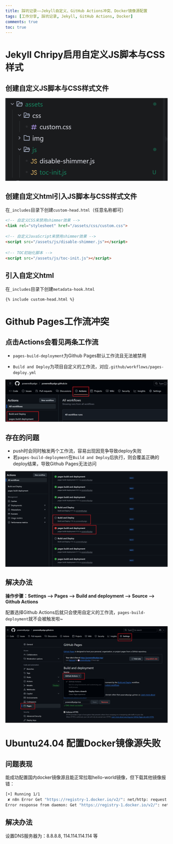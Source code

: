 ```yaml
---
title: 踩坑记录——Jekyll自定义、GitHub Actions冲突、Docker镜像源配置
tags: [工作分享, 踩坑记录, Jekyll, GitHub Actions, Docker]
comments: true
toc: true
---
```


# Jekyll Chripy启用自定义JS脚本与CSS样式

## 创建自定义JS脚本与CSS样式文件

![image-20251010211203738](./pic/image-20251010211203738.png)

## 创建自定义html引入JS脚本与CSS样式文件

在`_includes`目录下创建`custom-head.html`（任意名称都可）

```html
<!-- 自定义CSS来禁用shimmer效果 -->
<link rel="stylesheet" href="/assets/css/custom.css">

<!-- 自定义JavaScript来禁用shimmer效果 -->
<script src="/assets/js/disable-shimmer.js"></script>

<!-- TOC初始化脚本 -->
<script src="/assets/js/toc-init.js"></script>
```

## 引入自定义html

在`_includes`目录下创建`metadata-hook.html`

```html
{% include custom-head.html %}
```

# Github Pages工作流冲突

## 点击Actions会看见两条工作流

- `pages-build-deployment`为Github Pages默认工作流且无法被禁用

- ` Build and Deploy `为项目自定义的工作流，对应`.github/workflows/pages-deploy.yml`

![image-20251010211724112](./pic/image-20251010211724112.png)

## 存在的问题

- push时会同时触发两个工作流，容易出现因竞争导致deploy失败
- 若`pages-build-deployment`在` Build and Deploy `后执行，则会覆盖正确的deploy结果，导致Github Pages无法访问

![image-20251010212649188](./pic/image-20251010212649188.png)

## 解决办法

**操作步骤：Settings --> Pages --> Build and deployment --> Source --> Github Actions**

配置选择Github Actions后就只会使用自定义的工作流，`pages-build-deployment`就不会被触发啦~

![image-20251010212821809](./pic/image-20251010212821809.png)

# Ubuntu24.04 配置Docker镜像源失败

## 问题表现

能成功配置国内docker镜像源且能正常拉取hello-world镜像，但下载其他镜像报错：

```bash
[+] Running 1/1
 ✘ n8n Error Get "https://registry-1.docker.io/v2/": net/http: request ca...           15.3s 
Error response from daemon: Get "https://registry-1.docker.io/v2/": net/http: request canceled while waiting for connection (Client.Timeout exceeded while awaiting headers)
```

## 解决办法

设置DNS服务器为：8.8.8.8, 114.114.114.114 等

